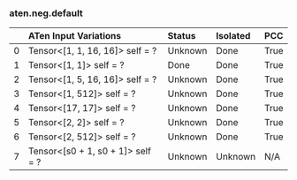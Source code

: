 ### aten.neg.default
|    | ATen Input Variations             | Status   | Isolated   | PCC   |
|---:|:----------------------------------|:---------|:-----------|:------|
|  0 | Tensor<[1, 1, 16, 16]> self = ?   | Unknown  | Done       | True  |
|  1 | Tensor<[1, 1]> self = ?           | Done     | Done       | True  |
|  2 | Tensor<[1, 5, 16, 16]> self = ?   | Unknown  | Done       | True  |
|  3 | Tensor<[1, 512]> self = ?         | Unknown  | Done       | True  |
|  4 | Tensor<[17, 17]> self = ?         | Unknown  | Done       | True  |
|  5 | Tensor<[2, 2]> self = ?           | Unknown  | Done       | True  |
|  6 | Tensor<[2, 512]> self = ?         | Unknown  | Done       | True  |
|  7 | Tensor<[s0 + 1, s0 + 1]> self = ? | Unknown  | Unknown    | N/A   |

